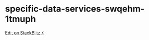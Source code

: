 # specific-data-services-swqehm-1tmuph

[Edit on StackBlitz ⚡️](https://stackblitz.com/edit/specific-data-services-swqehm-1tmuph)